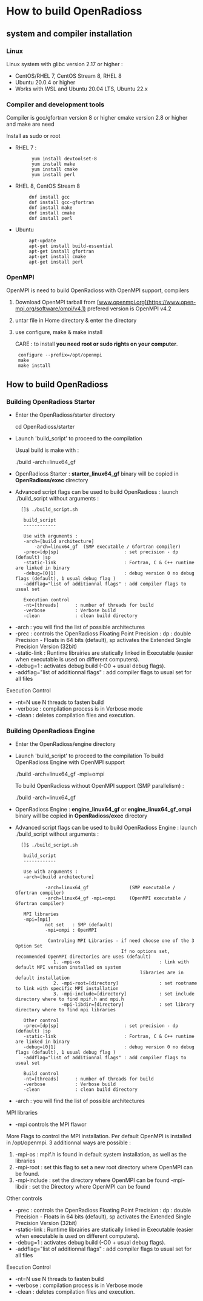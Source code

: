 # How to build OpenRadioss 

## system and compiler installation

### Linux
Linux system with glibc version 2.17 or higher : 
* CentOS/RHEL 7, CentOS Stream 8, RHEL 8
* Ubuntu 20.0.4 or higher
* Works with WSL and Ubuntu 20.04 LTS, Ubuntu 22.x

### Compiler and development tools

Compiler is gcc/gfortran version 8 or higher
cmake version 2.8 or higher and make are need

Install as sudo or root

* RHEL 7 :

            yum install devtoolset-8
            yum install make
            yum install cmake
            yum install perl

* RHEL 8, CentOS Stream 8


           dnf install gcc
           dnf install gcc-gfortran
           dnf install make
           dnf install cmake
           dnf install perl

* Ubuntu

           apt-update
           apt-get install build-essential
           apt-get install gfortran
           apt-get install cmake
           apt-get install perl

### OpenMPI

OpenMPI is need to build OpenRadioss with OpenMPI support, compilers 

1. Download OpenMPI tarball from  [www.openmpi.org](https://www.open-mpi.org/software/ompi/v4.1)
   prefered version is OpenMPI v4.2

2. untar file in Home directory & enter the directory

3. use configure, make & make install

   CARE : to install **you need root or sudo rights on your computer**.

        configure --prefix=/opt/openmpi
        make
        make install


## How to build OpenRadioss

### Building OpenRadioss Starter

* Enter the OpenRadioss/starter directory

    cd OpenRadioss/starter

* Launch 'build_script' to proceed to the compilation

  Usual build is make with :


  ./build -arch=linux64_gf 


* OpenRadioss Starter : **starter_linux64_gf** binary will be copied in **OpenRadioss/exec** directory


* Advanced script flags can be used to build OpenRadioss  : launch ./build_script without arguments :

        []$ ./build_script.sh

         build_script
         ------------
 
         Use with arguments : 
         -arch=[build architecture]
             -arch=linux64_gf  (SMP executable / Gfortran compiler)
         -prec=[dp|sp]                        : set precision - dp (default) |sp 
         -static-link                         : Fortran, C & C++ runtime are linked in binary
         -debug=[0|1]                         : debug version 0 no debug flags (default), 1 usual debug flag )
         -addflag="list of additionnal flags" : add compiler flags to usual set
 
         Execution control 
         -nt=[threads]      : number of threads for build 
         -verbose           : Verbose build
         -clean             : clean build directory
 

- -arch : you will find the list of possible architectures
- -prec : controls the OpenRadioss Floating Point Precision : dp : double Precision - Floats in 64 bits (default),  sp activates the Extended Single Precision Version (32bit)
- -static-link : Runtime librairies are statically linked in Executable (easier when executable is used on different computers).
- -debug=1 : activates debug build (-O0 + usual debug flags).
- -addflag="list of additionnal flags" : add compiler flags to usual set for all files 

Execution Control

- -nt=N use N threads to fasten build
- -verbose : compilation process is in Verbose mode
- -clean : deletes compilation files and execution.


### Building OpenRadioss Engine
 
* Enter the OpenRadioss/engine directory

* Launch 'build_script' to proceed to the compilation
  To build OpenRadioss Engine with OpenMPI support

  ./build -arch=linux64_gf -mpi=ompi
  

  To build OpenRadioss without OpenMPI support (SMP parallelism) :

  ./build -arch=linux64_gf 


* OpenRadioss Engine : **engine_linux64_gf** or **engine_linux64_gf_ompi** binary will be copied in **OpenRadioss/exec** directory


* Advanced script flags can be used to build OpenRadioss Engine : launch ./build_script without arguments :


        []$ ./build_script.sh 
         
         build_script
         ------------
 
         Use with arguments : 
         -arch=[build architecture]

                 -arch=linux64_gf               (SMP executable / Gfortran compiler)
                 -arch=linux64_gf -mpi=ompi     (OpenMPI executable / Gfortran compiler)
 
         MPI libraries
         -mpi=[mpi]
                 not set   : SMP (default)
                 -mpi=ompi : OpenMPI
 
                  Controling MPI Libraries - if need choose one of the 3 Option Set
                                             If no options set, recommended OpenMPI directories are uses (default)
                    1. -mpi-os                             : link with default MPI version installed on system
                                                    libraries are in default installation 
                    2. -mpi-root=[directory]               : set rootname to link with specific MPI installation
                    3. -mpi-include=[directory]            : set include directory where to find mpif.h and mpi.h
                       -mpi-libdir=[directory]             : set library directory where to find mpi libraries
 
         Other control
         -prec=[dp|sp]                        : set precision - dp (default) |sp 
         -static-link                         : Fortran, C & C++ runtime are linked in binary
         -debug=[0|1]                         : debug version 0 no debug flags (default), 1 usual debug flag )
         -addflag="list of additionnal flags" : add compiler flags to usual set
 
         Build control 
         -nt=[threads]      : number of threads for build 
         -verbose           : Verbose build
         -clean             : clean build directory


- -arch : you will find the list of possible architectures

MPI libraries

- -mpi controls the MPI flawor 

More Flags to control the MPI installation. Per default OpenMPI is installed in /opt/openmpi. 
3 additionnal ways are possible : 
 1. -mpi-os : mpif.h is found in default system installation, as well as the libraries
 2. -mpi-root : set this flag to set a new root directory where OpenMPI can be found.
 3. -mpi-include : set the directory where OpenMPI can be found
    -mpi-libdir : set the Directory where OpenMPI can be found

Other controls

- -prec : controls the OpenRadioss Floating Point Precision : dp : double Precision - Floats in 64 bits (default),  sp activates the Extended Single Precision Version (32bit)
- -static-link : Runtime librairies are statically linked in Executable (easier when executable is used on different computers).
- -debug=1 : activates debug build (-O0 + usual debug flags).
- -addflag="list of additionnal flags" : add compiler flags to usual set for all files 

Execution Control

- -nt=N use N threads to fasten build
- -verbose : compilation process is in Verbose mode
- -clean : deletes compilation files and execution.


